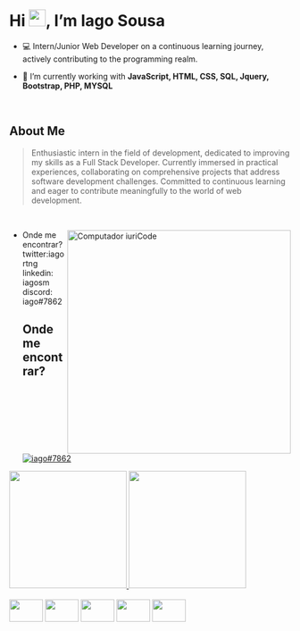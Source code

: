 <h1 align="left">Hi <img src="https://raw.githubusercontent.com/kaueMarques/kaueMarques/master/hi.gif" height="30px">, I’m Iago Sousa</h1>

- 💻 Intern/Junior Web Developer on a continuous learning journey, actively contributing to the programming realm.

- 🔧 I’m currently working with **JavaScript, HTML, CSS, SQL, Jquery, Bootstrap, PHP, MYSQL**

 &nbsp;
 &nbsp;

## About Me
> Enthusiastic intern in the field of development, dedicated to improving my skills as a Full Stack Developer. Currently immersed in practical experiences, collaborating on comprehensive projects that address software development challenges. Committed to continuous learning and eager to contribute meaningfully to the world of web development.

 &nbsp;
 &nbsp;

<img src="https://s4.aconvert.com/convert/p3r68-cdx67/ajr28-qb497.png" min-width="400px" max-width="400px" width="400px" align="right" alt="Computador iuriCode">


- Onde me encontrar?<br>
 twitter:iagortng <br>
 linkedin: iagosm
 discord: iago#7862
  <div>
   <h2>Onde me encontrar?</h2>
   <a href="https://twitter.com/iagortng"><img src="https://img.shields.io/badge/Twitter-1DA1F2?style=for-the-badge&logo=twitter&logoColor=white" alt=""></a>
   <a href="https://www.linkedin.com/in/iagosm/"><img src="https://img.shields.io/badge/LinkedIn-0077B5?style=for-the-badge&logo=linkedin&logoColor=white" alt=""></a>
   <a href="#"><img src="https://img.shields.io/badge/Discord-7289DA?style=for-the-badge&logo=discord&logoColor=white" alt="iago#7862" title="iago#7862"></a>
  </div>
 
 <div>
  <a href="https://github.com/iagosm">
  <img height="210em" src="https://github-readme-stats.vercel.app/api?username=iagosm&show_icons=true&theme=tokyonight"/> 
  <img height="210em" src="https://github-readme-stats.vercel.app/api/top-langs/?username=iagosm&layout=compact"/>
 </div>
 
 <div style="display:inline-block"><br>
 <img align="center" height="40" width="60" src="https://img.shields.io/badge/HTML5-E34F26?style=for-the-badge&logo=html5&logoColor=white"/> 
 <img align="center" height="40" width="60" src="https://img.shields.io/badge/CSS3-1572B6?style=for-the-badge&logo=css3&logoColor=white"/>
 <img align="center" height="40" width="60" src="https://img.shields.io/badge/JavaScript-F7DF1E?style=for-the-badge&logo=javascript&logoColor=black"/>
 <img align="center" height="40" width="60" src="https://img.shields.io/badge/Bootstrap-563D7C?style=for-the-badge&logo=bootstrap&logoColor=white"/>
 <img align="center" height="40" width="60" src="https://img.shields.io/badge/PHP-777BB4?style=for-the-badge&logo=php&logoColor=white"/>
 </div>
<!--
**iagosm/iagosm** is a ✨ _special_ ✨ repository because its `README.md` (this file) appears on your GitHub profile.

Here are some ideas to get you started: 

- 🔭 I’m currently working on ...
- 🌱 I’m currently learning ...
- 👯 I’m looking to collaborate on ...
- 🤔 I’m looking for help with ...
- 💬 Ask me about ...
- 📫 How to reach me: ...
- 😄 Pronouns: ...
- ⚡ Fun fact: ...

discord :
https://img.shields.io/badge/Discord-7289DA?style=for-the-badge&logo=discord&logoColor=white
link
https://img.shields.io/badge/LinkedIn-0077B5?style=for-the-badge&logo=linkedin&logoColor=white
twi
https://img.shields.io/badge/Twitter-1DA1F2?style=for-the-badge&logo=twitter&logoColor=white
insta https://img.shields.io/badge/Instagram-E4405F?style=for-the-badge&logo=instagram&logoColor=white


----
php https://img.shields.io/badge/PHP-777BB4?style=for-the-badge&logo=php&logoColor=white
javascript https://img.shields.io/badge/JavaScript-F7DF1E?style=for-the-badge&logo=javascript&logoColor=black
html https://img.shields.io/badge/HTML5-E34F26?style=for-the-badge&logo=html5&logoColor=white
css https://img.shields.io/badge/CSS3-1572B6?style=for-the-badge&logo=css3&logoColor=white
bootstrap https://img.shields.io/badge/Bootstrap-563D7C?style=for-the-badge&logo=bootstrap&logoColor=white


💻 OS
windows https://img.shields.io/badge/Windows-0078D6?style=for-the-badge&logo=windows&logoColor=white
linux https://img.shields.io/badge/Linux-FCC624?style=for-the-badge&logo=linux&logoColor=black


-->


